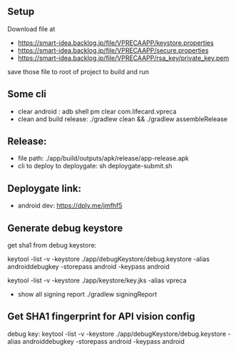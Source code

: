 ## Setup

Download file at 
- https://smart-idea.backlog.jp/file/VPRECAAPP/keystore.properties
- https://smart-idea.backlog.jp/file/VPRECAAPP/secure.properties
- https://smart-idea.backlog.jp/file/VPRECAAPP/rsa_key/private_key.pem

save those file to root of project to build and run

## Some cli
- clear android : adb shell pm clear com.lifecard.vpreca 
- clean and build release: ./gradlew clean && ./gradlew assembleRelease

## Release:
- file path: ./app/build/outputs/apk/release/app-release.apk
- cli to deploy to deploygate: sh deploygate-submit.sh

## Deploygate link:
- android dev: https://dply.me/jmfhf5


## Generate debug keystore
get sha1 from debug keystore: 

keytool -list -v -keystore ./app/debugKeystore/debug.keystore -alias androiddebugkey -storepass android -keypass android

keytool -list -v -keystore ./app/keystore/key.jks -alias vpreca


- show all signing report
./gradlew signingReport

## Get SHA1 fingerprint for API vision config
debug key: 
keytool -list -v -keystore ./app/debugKeystore/debug.keystore -alias androiddebugkey -storepass android -keypass android